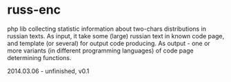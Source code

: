 russ-enc
========

php lib collecting statistic information about two-chars distributions in russian texts. 
As input, it take some (large) russian text in known code page, and template (or several)
for output code producing. As output - one or more variants (in different programming languages)
of code page determining functions.

2014.03.06 - unfinished, v0.1
